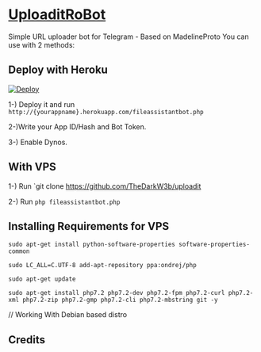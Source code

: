 # [UploaditRoBot](https://t.me/UploadItRobot)
Simple URL uploader bot for Telegram - Based on MadelineProto
You can use with 2 methods:

## Deploy with Heroku
[![Deploy](https://www.herokucdn.com/deploy/button.svg)](https://heroku.com/deploy)

1-) Deploy it and run `http://{yourappname}.herokuapp.com/fileassistantbot.php`

2-)Write your App ID/Hash and Bot Token.

3-) Enable Dynos.

## With VPS

1-) Run `git clone https://github.com/TheDarkW3b/uploadit

2-) Run `php fileassistantbot.php`

## Installing Requirements for VPS

`sudo apt-get install python-software-properties software-properties-common`

`sudo LC_ALL=C.UTF-8 add-apt-repository ppa:ondrej/php`

`sudo apt-get update`

`sudo apt-get install php7.2 php7.2-dev php7.2-fpm php7.2-curl php7.2-xml php7.2-zip php7.2-gmp php7.2-cli php7.2-mbstring git -y`

// Working With Debian based distro

## Credits

